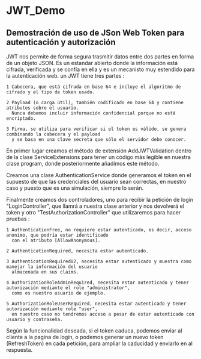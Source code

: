 # JWT_Demo

## Demostración de uso de JSon Web Token para autenticación y autorización

JWT nos permite de forma segura trasmitir datos entre dos partes en forma de un objeto JSON. Es un estandar abierto donde la información está cifrada, verificada y se confía en ella y es un mecanisto muy estendido para la autenticación web. un JWT tiene tres partes :

	1 Cabecera, que está cifrada en base 64 e incluye el algoritmo de cifrado y el tipo de token usado.
	
	2 Payload (o carga útil), también codificado en base 64 y contiene atributos sobre el usuario. 
	  Nunca debemos incluir información confidencial porque no está encriptado.
	
	3 Firma, se utiliza para verificar si el token es válido, se genera combinando la cabecera y el payload 
	  y se basa en una clave secreta que sólo el servidor debe conocer.
	
En primer lugar creamos el método de extensión AddJWTValidation dentro de la clase ServiceExtensions para tener un código más legible en nuestra clase program, donde posteriormente añadimos este método.

Creamos una clase AuthenticationService donde generamos el token en el supuesto de que las credenciales del usuario sean correctas, en nuestro caso y puesto que es una simulación, siempre lo serán.

Finalmente creamos dos controladores, uno para recibir la petición de login "LoginController", que llamrá a nuestra clase anterior y nos devolverá el token y otro "TestAuthorizationController" que utilizaremos para hacer pruebas :

	1 AuthenticationFree, no requiere estar autenticado, es decir, acceso anonimo, que podría estar identificado 
	  con el atributo [AllowAnonymous].	
	  
	2 AuthenticationRequired, necesita estar autenticado.	
	
	3 AuthenticationRequiredV2, necesita estar autenticado y muestra como manejar la información del usuario 
	  almacenada en sus claims.	
	  
	4 AuthorizationRoleAdminRequired, necesita estar autenticado y tener autorización mediante el role "administrator", 
	  como es nuestro usuario de ejemplo.	
	  
	5 AuthorizationRoleUserRequired, necesita estar autenticado y tener autorización mediante role "user", 
	  en nuestro caso no tendremos acceso a pesar de estar autenticado con usuario y contraseña.


Según la funcionalidad deseada, si el token caduca, podemos enviar al cliente a la pagina de logín, o podemos generar un nuevo token (RefreshToken) en cada petición, para ampliar la caducidad y enviarlo en al respuesta.
